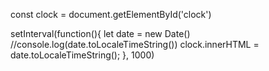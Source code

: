 const clock = document.getElementById('clock')




setInterval(function(){
  let date = new Date()
//console.log(date.toLocaleTimeString())
clock.innerHTML = date.toLocaleTimeString();
}, 1000)